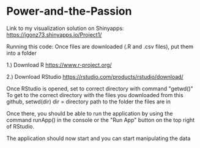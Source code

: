 # Power-and-the-Passion

Link to my visualization solution on Shinyapps:
 https://jgonz73.shinyapps.io/Project1/

 Running this code:
 Once files are downloaded (.R and .csv files), put them into a folder
 
 1.) Download R
 https://www.r-project.org/

 2.) Download RStudio
 https://rstudio.com/products/rstudio/download/
 
 Once RStudio is opened, set to correct directory with command
 "getwd()"
 To get to the correct directory with the files you downloaded from this github,
 setwd(dir)
 dir = directory path to the folder the files are in
 
 Once there, you should be able to run the application by using the command runApp() in the console 
 or the "Run App" button on the top right of RStudio.
 
 The application should now start and you can start manipulating the data
 
 
 
